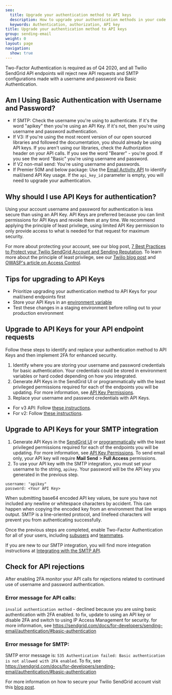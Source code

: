 ```yaml
---
seo:
  title: Upgrade your authentication method to API keys
  description: How to upgrade your authentication methods in your code to use API keys
  keywords: Authentication, authorization, API key
title: Upgrade your authentication method to API keys
group: sending-email
weight: 0
layout: page
navigation:
  show: true
---
```


<call-out type="warning">

Two-Factor Authentication is required as of Q4 2020, and all Twilio SendGrid API endpoints will reject new API requests and SMTP configurations made with a username and password via Basic Authentication.

</call-out>

## Am I Using Basic Authentication with Username and Password?

- If SMTP: Check the username you're using to authenticate. If it's the word "apikey" then you're using an API Key. If it's not, then you're using username and password authentication.
- If V3: If you're using the most recent version of our open sourced libraries and followed the documentation, you should already be using API keys. If you aren't using our libraries, check the Authorization header on your API calls. If you see the word "Bearer" - you're good. If you see the word "Basic" you're using username and password.
- If V2 non-mail send: You're using username and passwords.
- If Premier 50M and below package: Use the [Email Activity API](https://sendgrid.api-docs.io/v3.0/email-activity/) to identify mail/send API Key usage. If the `api_key_id` parameter is empty, you will need to upgrade your authentication.

## Why should I use API Keys for authentication?

Using your account username and password for authentication is less secure than using an API Key. API Keys are preferred because you can limit permissions for API Keys and revoke them at any time. We recommend applying the principle of least privilege, using limited API Key permission to only provide access to what is needed for that request for maximum security.

For more about protecting your account, see our blog post, [7 Best Practices to Protect your Twilio SendGrid Account and Sending Reputation](https://sendgrid.com/blog/7-best-practices-to-protect-your-twilo-sendgrid-account-and-sending-reputation/). To learn more about the principle of least privilege, see our [Twilio blog post](https://www.twilio.com/blog/principle-of-least-privilege-details-best-practices) and [OWASP's article on Access Control](https://owasp.org/www-community/Access_Control).

## Tips for upgrading to API Keys

- Prioritize upgrading your authentication method to API Keys for your mail/send endpoints first
- Store your API Keys in an [environment variable]({{root_url}}/ui/account-and-settings/api-keys/#storing-an-api-key-in-an-environment-variable)
- Test these changes in a staging environment before rolling out to your production environment

## Upgrade to API Keys for your API endpoint requests

Follow these steps to identify and replace your authentication method to API Keys and then implement 2FA for enhanced security.

1. Identify where you are storing your username and password credentials for basic authentication. Your credentials could be stored in environment variables or hard coded depending on how you integrated.
1. Generate API Keys in the SendGrid UI or programmatically with the least privileged permissions required for each of the endpoints you will be updating. For more information, see [API Key Permissions]({{root_url}}/ui/account-and-settings/api-keys/#api-key-permissions).
1. Replace your username and password credentials with API Keys.

- For v3 API: Follow [these instructions](https://sendgrid.api-docs.io/v3.0/how-to-use-the-sendgrid-v3-api/api-authentication).
- For v2: Follow [these instructions](https://www.twilio.com/docs/sendgrid/api/v2/mail#sending-email).

## Upgrade to API Keys for your SMTP integration

1. Generate API Keys in the [SendGrid UI](https://app.sendgrid.com/settings/api_keys) or [programmatically](https://sendgrid.api-docs.io/v3.0/api-keys/create-api-keys) with the least privileged permissions required for each of the endpoints you will be updating. For more information, see [API Key Permissions]({{root_url}}/ui/account-and-settings/api-keys/#api-key-permissions). To send email only, your API key will require **Mail Send** > **Full Access** permissions.
2. To use your API key with the SMTP integration, you must set your username to the string, `apikey`. Your password will be the API key you generated in the previous step.

```
username: "apikey"
password: <Your API Key>
```

<call-out>

When submitting base64 encoded API key values, be sure you have not included any newline or whitespace characters by accident. This can happen when copying the encoded key from an environment that line wraps output. SMTP is a line-oriented protocol, and linefeed characters will prevent you from authenticating successfully.

</call-out>

Once the previous steps are completed, enable Two-Factor Authentication for all of your users, including [subusers]({{root_url}}/ui/account-and-settings/subusers/) and [teammates]({{root_url}}/ui/account-and-settings/teammates/).

If you are new to our SMTP integration, you will find more integration instructions at [Integrating with the SMTP API]({{root_url}}/for-developers/sending-email/integrating-with-the-smtp-api/).

## Check for API rejections

After enabling 2FA monitor your API calls for rejections related to continued use of username and password authentication.

### Error message for API calls:

`invalid authentication method` - declined because you are using basic authentication with 2FA enabled. to fix, update to using an API key or disable 2FA and switch to using IP Access Management for security. for more information, see https://sendgrid.com/docs/for-developers/sending-email/authentication/#basic-authentication

### Error message for SMTP:

SMTP error message is: `535 Authentication failed: Basic authentication is not allowed with 2FA enabled`. To fix, see https://sendgrid.com/docs/for-developers/sending-email/authentication/#basic-authentication

For more information on how to secure your Twilio SendGrid account visit this [blog post](https://sendgrid.com/blog/7-best-practices-to-protect-your-twilo-sendgrid-account-and-sending-reputation/).
